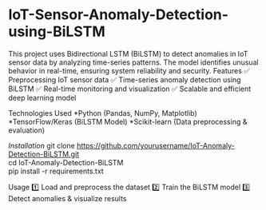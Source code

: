 # IoT-Sensor-Anomaly-Detection-using-BiLSTM
This project uses Bidirectional LSTM (BiLSTM) to detect anomalies in IoT sensor data by analyzing time-series patterns. The model identifies unusual behavior in real-time, ensuring system reliability and security.
Features
✅ Preprocessing IoT sensor data
✅ Time-series anomaly detection using BiLSTM
✅ Real-time monitoring and visualization
✅ Scalable and efficient deep learning model

Technologies Used
*Python (Pandas, NumPy, Matplotlib)
*TensorFlow/Keras (BiLSTM Model)
*Scikit-learn (Data preprocessing & evaluation)

*Installation*
git clone https://github.com/yourusername/IoT-Anomaly-Detection-BiLSTM.git  
cd IoT-Anomaly-Detection-BiLSTM  
pip install -r requirements.txt  


Usage
1️⃣ Load and preprocess the dataset
2️⃣ Train the BiLSTM model
3️⃣ Detect anomalies & visualize results

